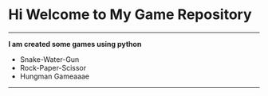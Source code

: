 



# Hi Welcome to My Game Repository
***

**I am created some games using python**
- Snake-Water-Gun
- Rock-Paper-Scissor
- Hungman Gameaaae
---

